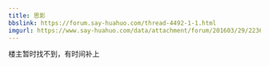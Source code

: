 ```yaml
---
title: 思影
bbslink: https://forum.say-huahuo.com/thread-4492-1-1.html
imgurl: https://www.say-huahuo.com/data/attachment/forum/201603/29/223632s8r5r870tri229t9.jpg
---
```


楼主暂时找不到，有时间补上<!--more-->
